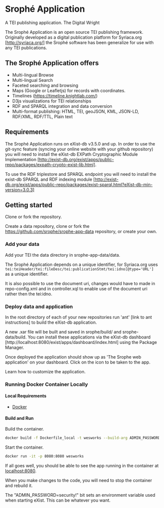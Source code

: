 # Srophé Application

A TEI publishing application. The Digital Wright

The Srophé Application is an open source TEI publishing framework. Originally developed as a digital publication platform for Syriaca.org [http://syriaca.org/] the Srophé software has been generalize for use with any TEI publications.

## The Srophé Application offers

* Multi-lingual Browse
* Multi-lingual Search
* Faceted searching and browsing
* Maps (Google or Leafletjs) for records with coordinates.
* Timelines (https://timeline.knightlab.com/)
* D3js visualizations for TEI relationships
* RDF and SPARQL integration and data conversion
* Multi-format publishing: HTML, TEI, geoJSON, KML, JSON-LD, RDF/XML, RDF/TTL, Plain text

## Requirements

The Srophé Application runs on eXist-db v3.5.0 and up. In order to use the git-sync feature (syncing your online website with your github repository) you will need to install the eXist-db EXPath Cryptographic Module Implementation [http://exist-db.org/exist/apps/public-repo/packages/expath-crypto-exist-lib.html].

To use the RDF triplestore and SPARQL endpoint you will need to install the exist-db SPARQL and RDF indexing module [http://exist-db.org/exist/apps/public-repo/packages/exist-sparql.html?eXist-db-min-version=3.0.3]

## Getting started

Clone or fork the repository.

Create a data repository, clone or fork the https://github.com/srophe/srophe-app-data repository, or create your own.

### Add your data

Add your TEI the data directory in srophe-app-data/data.

The Srophé Application depends on a unique identifier, for Syriaca.org uses `tei:teiHeader/tei:fileDesc/tei:publicationStmt/tei:idno[@type='URL']` as a unique identifier.

It is also possible to use the document uri, changes would have to made in repo-config.xml and in controller.xql to enable use of the document uri rather then the tei:idno.

### Deploy data and application

In the root directory of each of your new repositories run 'ant' [link to ant instructions] to build the eXist-db application.

A new .xar file will be built and saved in srophe/build/ and srophe-data/build. You can install these applications via the eXist-db dashboard [http://localhost:8080/exist/apps/dashboard/index.html] using the Package Manager.

Once deployed the application should show up as 'The Srophe web application' on your dashboard.
Click on the icon to be taken to the app.

Learn how to customize the application.

### Running Docker Container Locally

#### Local Requirements

* [Docker](https://www.docker.com/products/docker-desktop/)

#### Build and Run

Build the container.

~~~bash
docker build -f Dockerfile_local -t wesworks --build-arg ADMIN_PASSWORD=security! .
~~~

Start the container.

~~~bash
docker run -it -p 8080:8080 wesworks
~~~

If all goes well, you should be able to see the app running in the container at [localhost:8080](http://localhost:8080).

When you make changes to the code, you will need to stop the container and rebuild it.

The "ADMIN_PASSWORD=security!" bit sets an environment variable used when starting eXist. This can be whatever you want.
